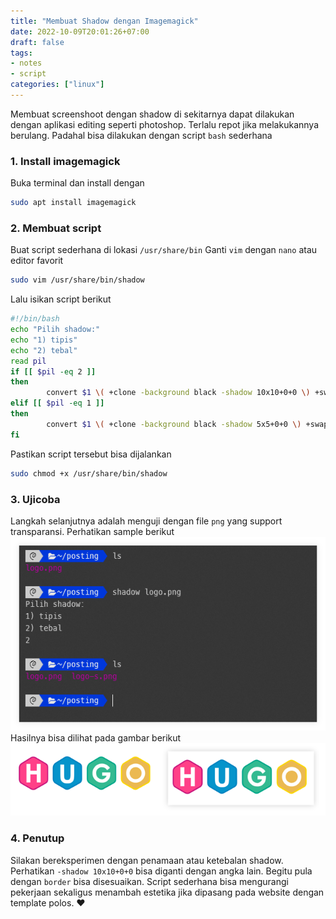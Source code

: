```yaml
---
title: "Membuat Shadow dengan Imagemagick"
date: 2022-10-09T20:01:26+07:00
draft: false
tags:
- notes
- script
categories: ["linux"]
---
```


Membuat screenshoot dengan shadow di sekitarnya dapat dilakukan dengan aplikasi editing seperti photoshop. Terlalu repot jika melakukannya berulang. Padahal bisa dilakukan dengan script `bash` sederhana
### 1. Install imagemagick
Buka terminal dan install dengan 
```bash
sudo apt install imagemagick
```

### 2. Membuat script
Buat script sederhana di lokasi `/usr/share/bin`
Ganti `vim` dengan `nano` atau editor favorit
```bash
sudo vim /usr/share/bin/shadow
```
Lalu isikan script berikut
```bash
#!/bin/bash
echo "Pilih shadow:"
echo "1) tipis"
echo "2) tebal"
read pil
if [[ $pil -eq 2 ]]
then
        convert $1 \( +clone -background black -shadow 10x10+0+0 \) +swap -bordercolor none -border 20 -background none -layers merge +repage ${1%.png}-s.png
elif [[ $pil -eq 1 ]]
then
        convert $1 \( +clone -background black -shadow 5x5+0+0 \) +swap -bordercolor none -border 5 -background none -layers merge +repage ${1%.png}-s.png
fi
```
Pastikan script tersebut bisa dijalankan
```bash
sudo chmod +x /usr/share/bin/shadow
```

### 3. Ujicoba 
Langkah selanjutnya adalah menguji dengan file `png` yang support transparansi. Perhatikan sample berikut
![shadow](shadow-s.png "logo.png diduplicate → logo-s.png")
Hasilnya bisa dilihat pada gambar berikut 
![Shadow before after](perbandingan.png "(kiri)asli (kanan)shadow")

### 4. Penutup
Silakan bereksperimen dengan penamaan atau ketebalan shadow. Perhatikan `-shadow 10x10+0+0` bisa diganti dengan angka lain. Begitu pula dengan `border` bisa disesuaikan. 
Script sederhana bisa mengurangi pekerjaan sekaligus menambah estetika jika dipasang pada website dengan template polos. 
:heart:
